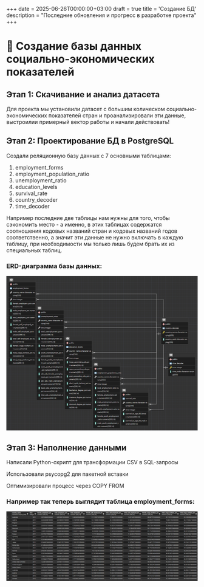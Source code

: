 +++
date = 2025-06-26T00:00:00+03:00
draft = true
title = 'Создание БД'
description = "Последние обновления и прогресс в разработке проекта"
+++

# 🚀 Создание базы данных социально-экономических показателей
## Этап 1: Скачивание и анализ датасета
Для проекта мы установили датасет с большим колическом социально-экономических показателей стран и проанализировали эти данные, выстроилии примерный вектор работы и начали действовать!

## Этап 2: Проектирование БД в PostgreSQL
Создали реляционную базу данных с 7 основными таблицами:
1. employment_forms
2. employment_population_ratio
3. unemployment_ratio
4. education_levels
5. survival_rate
6. country_decoder
7. time_decoder

Например последние две таблицы нам нужны для того, чтобы сэкономить место - а именно, в этих таблицах содержатся соотношения кодовых названий стран и кодовых названий годов соответственно, а значит эти данные не нужно включать в каждую таблицу, при необходимости мы только лишь будем брать их из специальных таблиц.

### ERD-диаграмма базы данных:
![ERD диаграмма](../../assets/static/images/ERD_diagram.png)

## Этап 3: Наполнение данными

Написали Python-скрипт для трансформации CSV в SQL-запросы

Использовали psycopg2 для пакетной вставки

Оптимизировали процесс через COPY FROM

### Например так теперь выглядит таблица employment_forms:
![employment_forms](../../assets/static/images/employment_forms.png)